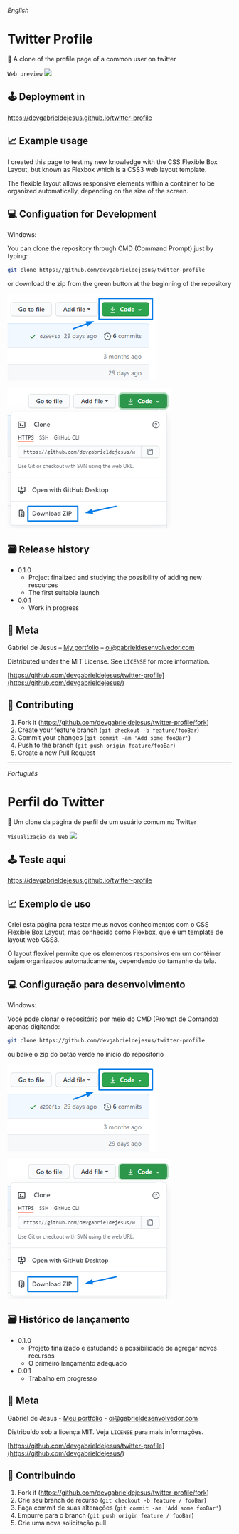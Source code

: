 _English_

# Twitter Profile

🐤 A clone of the profile page of a common user on twitter

`Web preview`
![](images/social-preview.gif)

## 🕹 Deployment in
https://devgabrieldejesus.github.io/twitter-profile

## 📈 Example usage

I created this page to test my new knowledge with the CSS Flexible Box Layout, but known as Flexbox which is a CSS3 web layout template.

The flexible layout allows responsive elements within a container to be organized automatically, depending on the size of the screen.

## 💻 Configuation for Development

Windows:

You can clone the repository through CMD (Command Prompt) just by typing:

```sh
git clone https://github.com/devgabrieldejesus/twitter-profile
```

or download the zip from the green button at the beginning of the repository

![](images/clone.png)

![](images/clone-zip.png)

## 🗃 Release history

* 0.1.0
    * Project finalized and studying the possibility of adding new resources
    * The first suitable launch
* 0.0.1
    * Work in progress

## 📝 Meta

Gabriel de Jesus – [My portfolio](https://gabrieldesenvolvedor.com/) – oi@gabrieldesenvolvedor.com

Distributed under the MIT License. See `LICENSE` for more information.

[https://github.com/devgabrieldejesus/twitter-profile](https://github.com/devgabrieldejesus/)

## 🚀 Contributing

1. Fork it (<https://github.com/devgabrieldejesus/twitter-profile/fork>)
2. Create your feature branch (`git checkout -b feature/fooBar`)
3. Commit your changes (`git commit -am 'Add some fooBar'`)
4. Push to the branch (`git push origin feature/fooBar`)
5. Create a new Pull Request

---

_Português_

# Perfil do Twitter

🐤 Um clone da página de perfil de um usuário comum no Twitter

`Visualização da Web`
![](images/social-preview.gif)

## 🕹 Teste aqui
https://devgabrieldejesus.github.io/twitter-profile

## 📈 Exemplo de uso

Criei esta página para testar meus novos conhecimentos com o CSS Flexible Box Layout, mas conhecido como Flexbox, que é um template de layout web CSS3.

O layout flexível permite que os elementos responsivos em um contêiner sejam organizados automaticamente, dependendo do tamanho da tela.

## 💻 Configuração para desenvolvimento

Windows:

Você pode clonar o repositório por meio do CMD (Prompt de Comando) apenas digitando:

```sh
git clone https://github.com/devgabrieldejesus/twitter-profile
```

ou baixe o zip do botão verde no início do repositório

![](images/clone.png)

![](images/clone-zip.png)

## 🗃 Histórico de lançamento

* 0.1.0
    * Projeto finalizado e estudando a possibilidade de agregar novos recursos
    * O primeiro lançamento adequado
* 0.0.1
    * Trabalho em progresso

## 📝 Meta

Gabriel de Jesus - [Meu portfólio](https://gabrieldesenvolvedor.com/) - oi@gabrieldesenvolvedor.com

Distribuído sob a licença MIT. Veja `LICENSE` para mais informações.

[https://github.com/devgabrieldejesus/twitter-profile](https://github.com/devgabrieldejesus/)

## 🚀 Contribuindo

1. Fork it (<https://github.com/devgabrieldejesus/twitter-profile/fork>)
2. Crie seu branch de recurso (`git checkout -b feature / fooBar`)
3. Faça commit de suas alterações (`git commit -am 'Add some fooBar'`)
4. Empurre para o branch (`git push origin feature / fooBar`)
5. Crie uma nova solicitação pull
